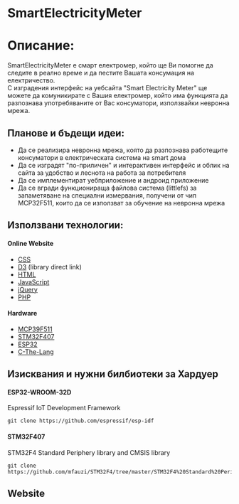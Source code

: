 # SmartElectricityMeter

# Описание:
 SmartElectricityMeter е смарт електромер, който ще Ви помогне да следите в реално време и да пестите Вашата консумация на електричество.  
С изградения интерфейс на уебсайта "Smart Electricity Meter" ще можете да комуникирате с Вашия електромер, който има функцията да разпознава употребяваните от Вас консуматори, използвайки невронна мрежа.

## Планове и бъдещи идеи:
* Да се реализира невронна мрежа, която да разпознава работещите консуматори в електрическата система на smart дома
* Да се изградят "по-приличен" и интерактивен интерфейс и облик на сайта за удобство и леснота на работа за потребителя
* Да се имплементират уебприложение и андроид приложение
* Да се вгради функционираща файлова система (littlefs) за запаметяване на специални измервания, получени от чип MCP32F511, които да се използват за обучение на невронна мрежа 

## Използвани технологии:
#### Online Website
* [CSS](https://www.w3.org/Style/CSS/Overview.en.html)
* [D3](https://d3js.org/d3.v3.min.js) (library direct link)
* [HTML](https://html.com/)
* [JavaScript](https://www.javascript.com/)
* [jQuery](https://jquery.com/)
* [PHP](https://www.php.net/)
#### Hardware
* [MCP39F511](http://ww1.microchip.com/downloads/en/DeviceDoc/20005393B.pdf)
* [STM32F407](https://www.st.com/en/microcontrollers-microprocessors/stm32f407-417.html)
* [ESP32](https://www.espressif.com/en/products/socs/esp32)
* [C-The-Lang](https://port70.net/~nsz/c/c11/n1570.html)

## Изисквания и нужни билбиотеки за Хардуер
#### ESP32-WROOM-32D
Espressif IoT Development Framework
```
git clone https://github.com/espressif/esp-idf
```

#### STM32F407
STM32F4 Standard Periphery library and CMSIS library
```
git clone https://github.com/mfauzi/STM32F4/tree/master/STM32F4%20Standard%20Peripheral%20Library
```
## Website
